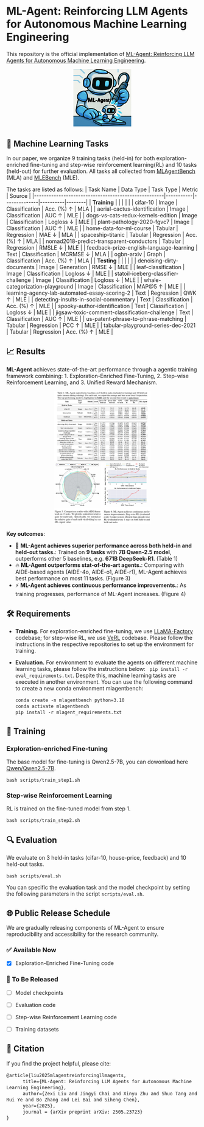 # ML-Agent: Reinforcing LLM Agents for Autonomous Machine Learning Engineering
This repository is the official implementation of [ML-Agent: Reinforcing LLM Agents for Autonomous Machine Learning Engineering](https://arxiv.org/pdf/2505.23723).

<div align="center">
  <img src="assets/ML-Agent.png" width="30%">
</div>

## 🧠 Machine Learning Tasks
In our paper, we organize 9 training tasks (held-in) for both exploration-enriched fine-tuning and step-wise reinforcement learning(RL) and 10 tasks (held-out) for further evaluation. All tasks all collected from [MLAgentBench](https://arxiv.org/abs/2310.03302) (MLA) and [MLEBench](https://arxiv.org/abs/2410.07095) (MLE). 

The tasks are listed as follows:
| Task Name                                           | Data Type | Task Type    | Metric   | Source |
|-----------------------------------------------------|-----------|--------------|----------|--------|
| **Training**                                         |           |              |          |        |
| cifar-10                                            | Image     | Classification | Acc. (%) ↑ | MLA    |
| aerial-cactus-identification                        | Image     | Classification | AUC ↑    | MLE    |
| dogs-vs-cats-redux-kernels-edition                  | Image     | Classification | Logloss ↓ | MLE    |
| plant-pathology-2020-fgvc7                          | Image     | Classification | AUC ↑    | MLE    |
| home-data-for-ml-course                             | Tabular   | Regression    | MAE ↓    | MLA    |
| spaceship-titanic                                   | Tabular   | Regression    | Acc. (%) ↑ | MLA    |
| nomad2018-predict-transparent-conductors            | Tabular   | Regression    | RMSLE ↓  | MLE    |
| feedback-prize-english-language-learning            | Text      | Classification | MCRMSE ↓ | MLA    |
| ogbn-arxiv                                          | Graph     | Classification | Acc. (%) ↑ | MLA    |
| **Testing**                                          |           |              |          |        |
| denoising-dirty-documents                           | Image     | Generation    | RMSE ↓    | MLE    |
| leaf-classification                                 | Image     | Classification | Logloss ↓ | MLE    |
| statoil-iceberg-classifier-challenge                | Image     | Classification | Logloss ↓ | MLE    |
| whale-categorization-playground                     | Image     | Classification | MAP@5 ↑   | MLE    |
| learning-agency-lab-automated-essay-scoring-2        | Text      | Regression    | QWK ↑     | MLE    |
| detecting-insults-in-social-commentary              | Text      | Classification | Acc. (%) ↑ | MLE    |
| spooky-author-identification                         | Text      | Classification | Logloss ↓ | MLE    |
| jigsaw-toxic-comment-classification-challenge       | Text      | Classification | AUC ↑     | MLE    |
| us-patent-phrase-to-phrase-matching                 | Tabular   | Regression    | PCC ↑     | MLE    |
| tabular-playground-series-dec-2021                  | Tabular   | Regression    | Acc. (%) ↑ | MLE    |


## 📈 Results
**ML-Agent** achieves state-of-the-art performance through a agentic training framework combining:  1. Exploration-Enriched Fine-Tuning, 2. Step-wise Reinforcement Learning, and 3. Unified Reward Mechanism.  

<div align="center">
  <img src="assets/table1.png" width="50%">
  <br>
  <img src="assets/figure3-4.png" width="50%">
</div>

**Key outcomes**:
- 🚀 **ML-Agent achieves superior performance across both held-in and held-out tasks.**: Trained on **9 tasks** with **7B Qwen-2.5 model**, outperforms other 5 baselines, e.g. **671B DeepSeek-R1**. (Table 1)
- 🔥 **ML-Agent outperforms stat-of-the-art agents.**: Comparing with AIDE-based agents (AIDE-4o, AIDE-o1, AIDE-r1), ML-Agent achieves best performance on most 11 tasks. (Figure 3)
- ⚡ **ML-Agent achieves continuous performance improvements.**: As training progresses, performance of ML-Agent increases. (Figure 4)


## 🛠️ Requirements
- **Training.** For exploration-enriched fine-tuning, we use [LLaMA-Factory](https://github.com/hiyouga/LLaMA-Factory) codebase; for step-wise RL, we use [VeRL](https://github.com/volcengine/verl) codebase. Please follow the instructions in the respective repositories to set up the environment for training.

- **Evaluation.** For environment to evaluate the agents on different machine learning tasks, please follow the instructions below: ```
pip install -r eval_requirements.txt```. Despite this, machine learning tasks are executed in another environment. You can use the following command to create a new conda environment mlagentbench:
    ```
    conda create -n mlagentbench python=3.10
    conda activate mlagentbench
    pip install -r mlagent_requirements.txt
    ```



## 🚀 Training
### Exploration-enriched Fine-tuning
The base model for fine-tuning is Qwen2.5-7B, you can dowonload here [Qwen/Qwen2.5-7B](https://huggingface.co/Qwen/Qwen2.5-7B).
```
bash scripts/train_step1.sh
```
### Step-wise Reinforcement Learning
RL is trained on the fine-tuned model from step 1.
```
bash scripts/train_step2.sh
```

## 🔍 Evaluation
We evaluate on 3 held-in tasks (cifar-10, house-price, feedback) and 10 held-out tasks.
```
bash scripts/eval.sh
```
You can specific the evaluation task and the model checkpoint by setting the following parameters in the script ```scripts/eval.sh```.




## 🌐 Public Release Schedule

We are gradually releasing components of ML-Agent to ensure reproducibility and accessibility for the research community.

### ✅ Available Now
- [x] Exploration-Enriched Fine-Tuning code

### 🔄 To Be Released
- [ ] Model checkpoints
- [ ] Evaluation code
- [ ] Step-wise Reinforcement Learning code
- [ ] Training datasets


## 📄 Citation
If you find the project helpful, please cite:
```
@article{liu2025mlagentreinforcingllmagents,
      title={ML-Agent: Reinforcing LLM Agents for Autonomous Machine Learning Engineering}, 
      author={Zexi Liu and Jingyi Chai and Xinyu Zhu and Shuo Tang and Rui Ye and Bo Zhang and Lei Bai and Siheng Chen},
      year={2025},
      journal = {arXiv preprint arXiv: 2505.23723}
}
```
